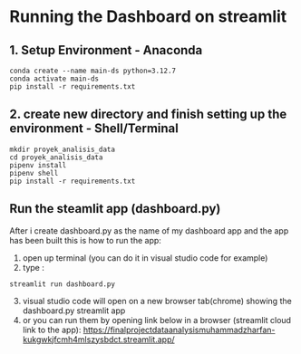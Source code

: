 # Running the Dashboard on streamlit

## 1. Setup Environment - Anaconda
```
conda create --name main-ds python=3.12.7
conda activate main-ds
pip install -r requirements.txt
```

## 2. create new directory and finish setting up the environment - Shell/Terminal
```
mkdir proyek_analisis_data
cd proyek_analisis_data
pipenv install
pipenv shell
pip install -r requirements.txt
```
## Run the steamlit app (dashboard.py)
After i create dashboard.py as the name of my dashboard app and the app has been built
this is how to run the app:
1. open up terminal (you can do it in visual studio code for example)
2. type : 
```
streamlit run dashboard.py
```
3. visual studio code will open on a new browser tab(chrome) showing the dashboard.py streamlit app
4. or you can run them by opening link below in a browser (streamlit cloud link to the app):
   https://finalprojectdataanalysismuhammadzharfan-kukgwkjfcmh4mlszysbdct.streamlit.app/
